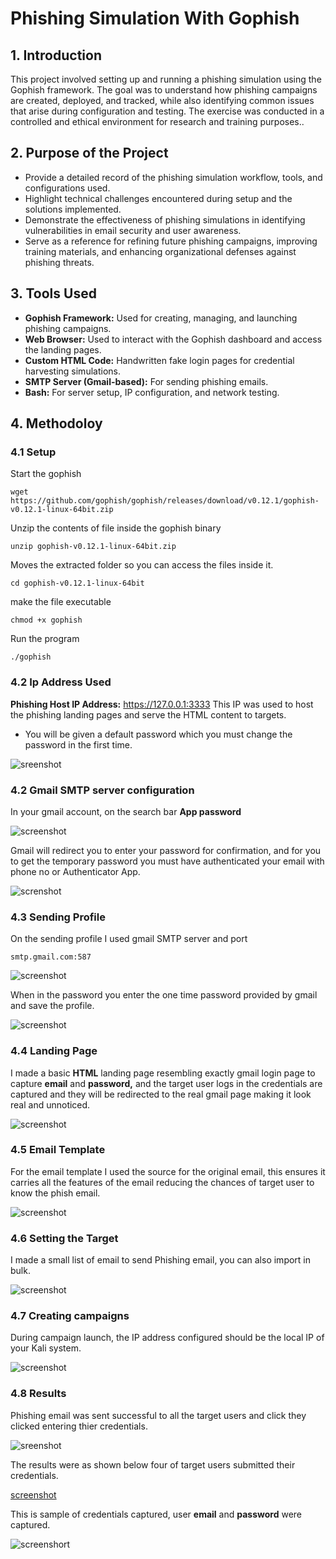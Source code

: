 # Phishing Simulation With Gophish  

## 1. Introduction  

This project involved setting up and running a phishing simulation using the Gophish framework. The goal was to understand how phishing campaigns are created, deployed, and tracked, while also identifying common issues that arise during configuration and testing. The exercise was conducted in a controlled and ethical environment for research and training purposes..


## 2. Purpose of the Project 

- Provide a detailed record of the phishing simulation workflow, tools, and configurations used.  
- Highlight technical challenges encountered during setup and the solutions implemented.  
- Demonstrate the effectiveness of phishing simulations in identifying vulnerabilities in email security and user awareness.  
- Serve as a reference for refining future phishing campaigns, improving training materials, and enhancing organizational defenses against phishing threats.  


## 3. Tools Used  

- **Gophish Framework:** Used for creating, managing, and launching phishing campaigns.    
- **Web Browser:** Used to interact with the Gophish dashboard and access the landing pages.  
- **Custom HTML Code:** Handwritten fake login pages for credential harvesting simulations.  
- **SMTP Server (Gmail-based):** For sending phishing emails.  
- **Bash:** For server setup, IP configuration, and network testing.

## 4. Methodoloy

### 4.1 Setup  

Start the gophish    
```
wget https://github.com/gophish/gophish/releases/download/v0.12.1/gophish-v0.12.1-linux-64bit.zip  
```

Unzip the contents of file inside the gophish binary 

```
unzip gophish-v0.12.1-linux-64bit.zip
```
Moves the extracted folder so you can access the files inside it.  
```
cd gophish-v0.12.1-linux-64bit
```
make the file executable  
```
chmod +x gophish
```
Run the program  
```
./gophish
```
### 4.2 Ip Address Used  

**Phishing Host IP Address:** https://127.0.0.1:3333
 This IP was used to host the phishing landing pages and serve the HTML content to targets.

- You will be given a default password which you must change the password in the first time.
  
![sreenshot](images/password.png)

### 4.2 Gmail SMTP server configuration  

In your gmail account, on the search bar **App password** 

![screenshot](images/project/gmail.png)  

Gmail will redirect you to enter your password for confirmation, and for you to get the temporary password you must have authenticated your email with phone no or Authenticator App.  

![screnshot](images/project/gmail1.png)  

### 4.3 Sending Profile  

On the sending profile I used gmail SMTP server and port   
```
smtp.gmail.com:587
```
![screenshot](images/project/sending.png)  

When in the password you enter the one time password provided by gmail and save the profile.

![screenshot](images/project/gmail1.png)  

### 4.4 Landing Page  

I made a basic **HTML** landing page resembling exactly gmail login page to capture **email** and **password,** and the target user logs in the credentials are captured and they will be redirected to the real gmail page making it look real and unnoticed.  

![screenshot](images/project/login.png)  

### 4.5 Email Template  

For the email template I used the source for the original email, this ensures it carries all the features of the email reducing the chances of target user to know the phish email.  

![screenshot](images/phone.jpeg)  

### 4.6 Setting the Target  

I made a small list of email to send Phishing email, you can also import in bulk.  

![screenshot](images/project/group.png)  

### 4.7 Creating campaigns  

During campaign launch, the IP address configured should be the local IP of your Kali system.

![screenshot](images/project/camp.png)  

### 4.8 Results  

Phishing email was sent successful to all the target users and click they clicked entering thier credentials.  

![sreenshot](images/project/report1.png)  

The results were as shown below four of target users submitted their credentials.    

[screenshot](images/project/report2.png)  

This is sample of credentials captured, user **email** and **password** were captured.  

![screenshort](images/password2.png)  





